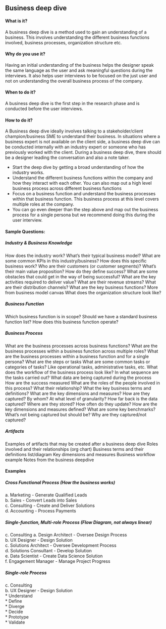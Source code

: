 ## Business deep dive

#### What is it?
A business deep dive is a method used to gain an understanding of a business. This involves understanding the different business functions involved, business processes, organization structure etc.

#### Why do you use it?
Having an initial understanding of the business helps the designer speak the same language as the user and ask meaningful questions during the interviews.  It also helps user interviews to be focused on the just user and not on understanding the overall business process of the company. 

#### When to do it?
A business deep dive is the first step in the research phase and is conducted before the user interviews. 

#### How to do it?
A Business deep dive ideally involves talking to a stakeholder/client champion/business SME to understand their business. In situations where a business expert is not available on the client side, a business deep dive can be conducted internally with an industry expert or someone who has previously worked with the client.
During a business deep dive, there should be a designer leading the conversation and also a note taker. 
* Start the deep dive by getting a broad understanding of how the industry works.
* Understand the different business functions within the company and how they interact with each other. You can also map out a high level business process across different business functions
* Focus on a business function and understand the business processes within that business function. This business process at this level covers multiple roles at the company.
* You can go even deeper than the step above and map out the business process for a single persona but we recommend doing this during the user interview. 

#### Sample Questions:
##### Industry & Business Knowledge
How does the industry work? What’s their typical business model?
What are some common KPIs in this industry/business?
How does this specific business work?
Who are their customers (or customer segments)?
What’s their main value proposition?
How do they define success?
What are some obstacles that could get in the way of being successful?
What are the key activities required to deliver value?
What are their revenue streams?
What are their distribution channels?
What are the key business functions? 
More from business model canvas
What does the organization structure look like?

##### Business Function 
Which business function is in scope?
Should we have a standard business function list?
How does this business function operate?

##### Business Process 
What are the business processes across business functions?
What are the business processes within a business function across multiple roles?
What are the business processes within a business function and for a single persona?
What are the steps or tasks 
What are some common tasks or categories of tasks? Like operational tasks, administrative tasks, etc. 
What does the workflow of the business process look like? In what sequence are the tasks carried out?
What data are being captured during the process
How are the success measured
What are the roles of the people involved in this process? What their relationship?
What the key business terms and definitions?
What are the key dimensions and measures?
How are they captured? By whom?
At what level of granularity? 
How far back is the data captured?
Where are they stored?
How often do they update?
How are the key dimensions and measures defined?
What are some key benchmarks?
What’s not being captured but should be?
Why are they captured/not captured?

##### Artifacts
Examples of artifacts that may be created after a business deep dive
Roles involved and their relationships (org chart)
Business terms and their definitions list/diagram
Key dimensions and measures 
Business workflow example
Notes from the business deepdive

#### Examples
##### Cross Functional Process (How the business works)
a. Marketing - Generate Qualified Leads   
b. Sales - Convert Leads into Sales   
c. Consulting - Create and Deliver Solutions   
d. Accounting - Process Payments   

##### Single-function, Multi-role Process (Flow Diagram, not always linear)
c. Consulting
            a. Design Architect - Oversee Design Process    
            b. UX Designer - Design Solution    
            c. Solutions Architect - Oversee Development Process    
            d. Solutions Consultant - Develop Solution   
            e. Data Scientist - Create Data Science Solution   
            f. Engagement Manager - Manage Project Progress   

##### Single-role Process
c. Consulting   
            b. UX Designer - Design Solution   
                        * Understand   
                        * Define   
                        * Diverge   
                        * Decide   
                        * Prototype   
                        * Validate   
